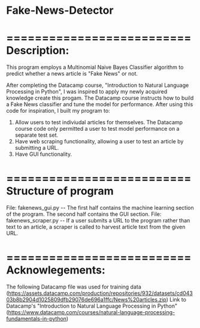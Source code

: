 # Fake-News-Detector

==========================
Description: 
==========================
This program employs a Multinomial Naive Bayes Classifier algorithm to predict whether a news article is "Fake News" or not.

After completing the Datacamp course, "Introduction to Natural Language Processing in Python", I was inspired to apply my newly acquired knowledge create this progam. The Datacamp course instructs how to build a Fake News classifier and tune the model for performance. After using this code for inspiration, I built my program to:
1) Allow users to test indiviudal articles for themselves. The Datacamp course code only permitted a user to test model performance on a separate test set.
2) Have web scraping functionality, allowing a user to test an article by submitting a URL.
3) Have GUI functionality. 



==========================
Structure of program
==========================
File: fakenews_gui.py -- The first half contains the machine learning section of the program. The second half contains the GUI section.
File: fakenews_scraper.py -- If a user submits a URL to the program rather than text to an article, a scraper is called to harvest article text from the given URL.



==========================
Acknowlegements: 
==========================
The following Datacamp file was used for training data (https://assets.datacamp.com/production/repositories/932/datasets/cd04303b8b2904d1025809dfb29076de696a1ffc/News%20articles.zip)
Link to Datacamp's "Introduction to Natural Language Processing in Python" (https://www.datacamp.com/courses/natural-language-processing-fundamentals-in-python)